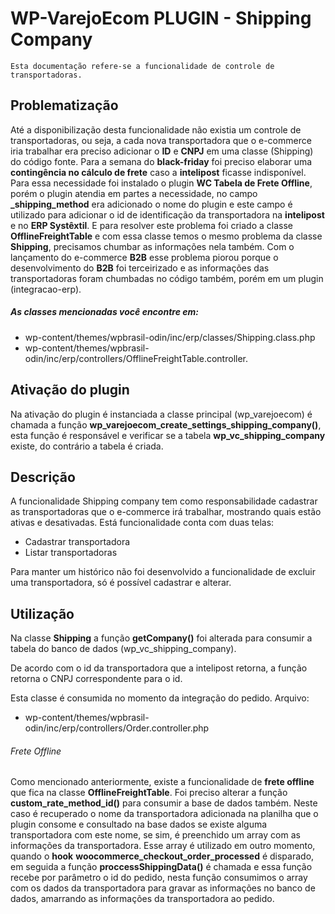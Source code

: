 # WP-VarejoEcom PLUGIN - Shipping Company #
    Esta documentação refere-se a funcionalidade de controle de transportadoras.

## Problematização ##
Até a disponibilização desta funcionalidade não existia um controle de transportadoras, ou seja, a cada nova transportadora que o e-commerce iria trabalhar era preciso adicionar o **ID** e **CNPJ** em uma classe (Shipping) do código fonte.
Para a semana do **black-friday** foi preciso elaborar uma **contingência no cálculo de frete** caso a **intelipost** ficasse indisponível. Para essa necessidade foi instalado o plugin **WC Tabela de Frete Offline**, porém o plugin atendia em partes a necessidade, no campo **_shipping_method** era adicionado o nome do plugin e este campo é utilizado para adicionar o id de identificação da transportadora na **intelipost** e no **ERP Systêxtil**. E para resolver este problema foi criado a classe **OfflineFreightTable** e com essa classe temos o mesmo problema da classe **Shipping**, precisamos chumbar as informações nela também. 
Com o lançamento do e-commerce **B2B** esse problema piorou porque o desenvolvimento do **B2B** foi terceirizado e as informações das transportadoras foram chumbadas no código também, porém em um plugin (integracao-erp).

##### As classes mencionadas você encontre em: #####
* wp-content/themes/wpbrasil-odin/inc/erp/classes/Shipping.class.php
* wp-content/themes/wpbrasil-odin/inc/erp/controllers/OfflineFreightTable.controller.

## Ativação do plugin ##
Na ativação do plugin é instanciada a classe principal (wp_varejoecom) é chamada a função **wp_varejoecom_create_settings_shipping_company()**, esta função é responsável e verificar se a tabela **wp_vc_shipping_company** existe, do contrário a tabela é criada.

## Descrição ##
A funcionalidade Shipping company tem como responsabilidade cadastrar as transportadoras que o e-commerce irá trabalhar, mostrando quais estão ativas e desativadas. Está funcionalidade conta com duas telas:
* Cadastrar transportadora
* Listar transportadoras

Para manter um histórico não foi desenvolvido a funcionalidade de excluir uma transportadora, só é possível cadastrar e alterar.

## Utilização ##

Na classe **Shipping** a função **getCompany()** foi alterada para consumir a tabela do banco de dados (wp_vc_shipping_company).

De acordo com o id da transportadora que a intelipost retorna, a função retorna o CNPJ correspondente para o id.

Esta classe é consumida no momento da integração do pedido. Arquivo:
* wp-content/themes/wpbrasil-odin/inc/erp/controllers/Order.controller.php

###### Frete Offline ######

Como mencionado anteriormente, existe a funcionalidade de **frete offline** que fica na classe **OfflineFreightTable**. Foi preciso alterar a função **custom_rate_method_id()**  para consumir a base de dados também. Neste caso é recuperado o nome da transportadora adicionada na planilha que o plugin consome e consultado na base dados se existe alguma transportadora com este nome, se sim, é preenchido um array com as informações da transportadora. 
Esse array é utilizado em outro momento, quando o **hook**  **woocommerce_checkout_order_processed** é disparado, em seguida a função **proccessShippingData()** é chamada e essa função recebe por parâmetro o id do pedido, nesta função consumimos o array com os dados da transportadora para gravar as informações no banco de dados, amarrando as informações da transportadora ao pedido.
